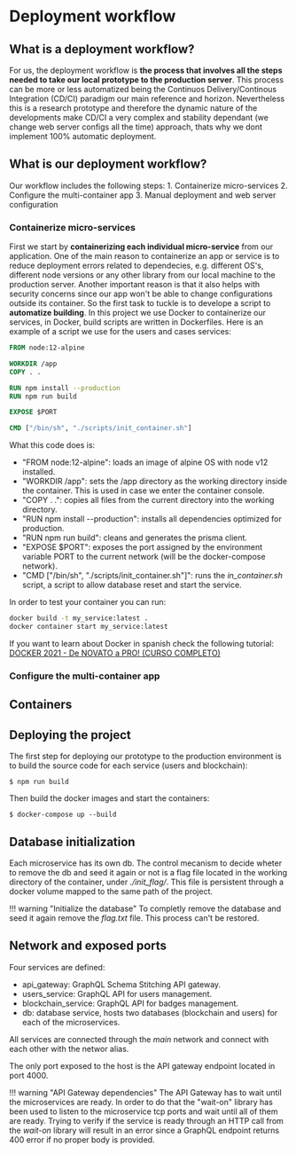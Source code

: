 # Deployment workflow

## What is a deployment workflow?

For us, the deployment workflow is <b>the process that involves all the steps needed to take our local prototype to the production server</b>. This process can be more or less automatized being the Continuos Delivery/Continous Integration (CD/CI) paradigm our main reference and horizon. Nevertheless this is a research prototype and therefore the dynamic nature of the developments make CD/CI a very complex and stability dependant (we change web server configs all the time) approach, thats why we dont implement 100% automatic deployment.

## What is our deployment workflow?

Our workflow includes the following steps:
    1. Containerize micro-services
    2. Configure the multi-container app
    3. Manual deployment and web server configuration

### Containerize micro-services

First we start by <b>containerizing each individual micro-service</b> from our application. One of the main reason to containerize an app or service is to reduce deployment errors related to dependecies, e.g. different OS's, different node versions or any other library from our local machine to the production server. Another important reason is that it also helps with security concerns since our app won't be able to change configurations outside its container. So the first task to tuckle is to develope a script to <b>automatize building</b>. In this project we use Docker to containerize our services, in Docker, build scripts are written in Dockerfiles. Here is an example of a script we use for the users and cases services:

```Dockerfile
FROM node:12-alpine

WORKDIR /app
COPY . .

RUN npm install --production
RUN npm run build

EXPOSE $PORT

CMD ["/bin/sh", "./scripts/init_container.sh"]

```
What this code does is:

- "FROM node:12-alpine": loads an image of alpine OS with node v12 installed.
- "WORKDIR /app": sets the /app directory as the working directory inside the container. This is used in case we enter the container console.
- "COPY . .": copies all files from the current directory into the working directory.
- "RUN npm install --production": installs all dependencies optimized for production.
- "RUN npm run build": cleans and generates the prisma client.
- "EXPOSE $PORT": exposes the port assigned by the environment variable PORT to the current network (will be the docker-compose network).
- "CMD ["/bin/sh", "./scripts/init_container.sh"]": runs the <em>in_container.sh</em> script, a script to allow database reset and start the service.

In order to test your container you can run:
 
```bash
docker build -t my_service:latest .
docker container start my_service:latest
```

If you want to learn about Docker in spanish check the following tutorial: [DOCKER 2021 - De NOVATO a PRO! (CURSO COMPLETO)](https://www.youtube.com/watch?v=CV_Uf3Dq-EU)

### Configure the multi-container app


## Containers


## Deploying the project

The first step for deploying our prototype to the production environment is to build the source code for each service (users and blockchain):

```
$ npm run build
```

Then build the docker images and start the containers:

```
$ docker-compose up --build
```

## Database initialization

Each microservice has its own db. The control mecanism to decide wheter to remove the db and seed it again or not is a flag file located in the working directory of the container, under _./init_flag/_. This file is persistent through a docker volume mapped to the same path of the project.

!!! warning "Initialize the database"
    To completly remove the database and seed it again  remove the _flag.txt_ file. This process can't be restored.


## Network and exposed ports

Four services are defined:

-   api_gateway: GraphQL Schema Stitching API gateway.
-   users_service: GraphQL API for users management.
-   blockchain_service: GraphQL API for badges management.
-   db: database service, hosts two databases (blockchain and users) for each of the microservices.

All services are connected through the _main_ network and connect with each other with the networ alias.

The only port exposed to the host is the API gateway endpoint located in port 4000.

!!! warning "API Gateway dependencies"
    The API Gateway has to wait until the microservices are ready. In order to do that the "wait-on" library has been used to listen to the microservice tcp ports and wait until all of them are ready. Trying to verify if the service is ready through an HTTP call from the _wait-on_ library will result in an error since a GraphQL endpoint returns 400 error if no proper body is provided.
